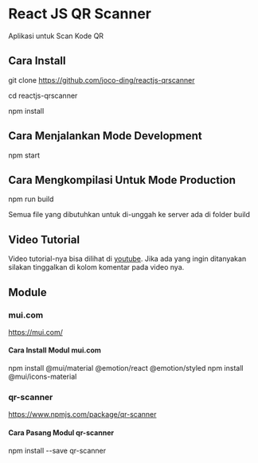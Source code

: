 # React JS QR Scanner 

Aplikasi untuk Scan Kode QR

## Cara Install

git clone https://github.com/joco-ding/reactjs-qrscanner

cd reactjs-qrscanner

npm install

## Cara Menjalankan Mode Development

npm start

## Cara Mengkompilasi Untuk Mode Production

npm run build

Semua file yang dibutuhkan untuk di-unggah ke server ada di folder build

## Video Tutorial

Video tutorial-nya bisa dilihat di [youtube](https://youtu.be/CEJmSeHXc6I). Jika ada yang ingin ditanyakan silakan tinggalkan di 
kolom komentar pada video nya.

## Module

### mui.com
https://mui.com/

#### Cara Install Modul mui.com
npm install @mui/material @emotion/react @emotion/styled
npm install @mui/icons-material

### qr-scanner
https://www.npmjs.com/package/qr-scanner

#### Cara Pasang Modul qr-scanner
npm install --save qr-scanner
